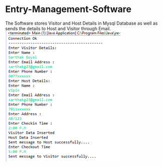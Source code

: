 # Entry-Management-Software
The Software stores Visitor and Host Details in Mysql Database as well as sends the details to Host and Visitor through Email.
![alt text](https://github.com/Sarthakg23/Entry-Management-Software/blob/master/Input.png)
